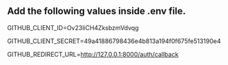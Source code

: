 ## Add the following values inside .env file.

GITHUB_CLIENT_ID=Ov23liCH4ZksbzmVdvqg

GITHUB_CLIENT_SECRET=49a41886798436e4b813a194f0f675fe513190e4

GITHUB_REDIRECT_URL=http://127.0.0.1:8000/auth/callback
